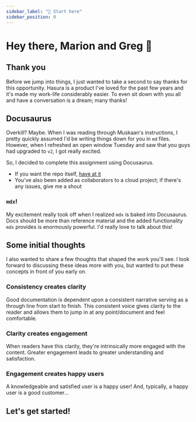 ```yaml
---
sidebar_label: "🚀 Start here"
sidebar_position: 0
---
```


# Hey there, Marion and Greg <span class="hand-wave">👋</span>

## Thank you

Before we jump into things, I just wanted to take a second to say thanks for this opportunity. Hasura is a product I've loved for the past few years and it's made my work-life considerably easier. To even sit down with you all and have a conversation is a dream; many thanks!

## Docusaurus

Overkill? Maybe. When I was reading through Muskaan's instructions, I pretty quickly assumed I'd be writing things down for you in `md` files. However, when I refreshed an open window Tuesday and saw that you guys had upgraded to `v2`, I got really excited.

So, I decided to complete this assignment using Docusaurus.

- If you want the repo itself, [have at it](https://github.com/robertjdominguez/hasura-docs)
- You've also been added as collaborators to a cloud project; if there's any issues, give me a shout

### `mdx`!

My excitement really took off when I realized `mdx` is baked into Docusaurus. Docs should be more than reference material and the added functionality `mdx` provides is enormously powerful. I'd really love to talk about this!

## Some initial thoughts

I also wanted to share a few thoughts that shaped the work you'll see. I look forward to discussing these ideas more with you, but wanted to put these concepts in front of you early on.

### Consistency creates clarity

Good documentation is dependent upon a consistent narrative serving as a through line from start to finish. This consistent voice gives clarity to the reader and allows them to jump in at any point/document and feel comfortable.

### Clarity creates engagement

When readers have this clarity, they're intrinsically more engaged with the content. Greater engagement leads to greater understanding and satisfaction.

### Engagement creates happy users

A knowledgeable and satisfied user is a happy user! And, typically, a happy user is a good customer...

## Let's get started!
